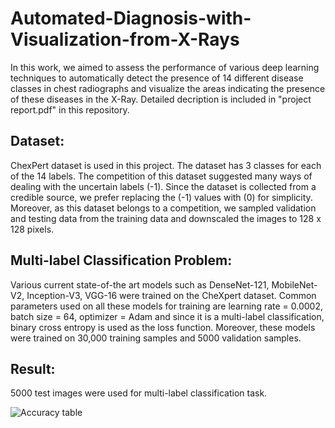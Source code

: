 # Automated-Diagnosis-with-Visualization-from-X-Rays
In this work, we aimed to assess the performance of various deep learning techniques to automatically detect the presence of 14 different disease classes in chest radiographs and visualize the areas indicating the presence of these diseases in the X-Ray. Detailed decription is included in "project report.pdf" in this repository.

<h2>Dataset:</h2>
ChexPert dataset is used in this project. The dataset has 3 classes for each of the 14 labels. The competition of this dataset suggested many ways of dealing with the uncertain labels (-1). Since the dataset is collected from a credible source, we prefer replacing the (-1) values with (0) for simplicity. Moreover, as this dataset belongs to a competition, we sampled validation and testing data from the training data and downscaled the images to 128 x 128 pixels.

<h2>Multi-label Classification Problem:</h2>
Various current state-of-the art models such as DenseNet-121, MobileNet-V2, Inception-V3, VGG-16 were trained on the CheXpert dataset. Common parameters used on all these models for training are learning rate = 0.0002, batch size = 64, optimizer = Adam and since it is a multi-label classification, binary cross entropy is used as the loss function. Moreover, these models were trained on 30,000 training samples and 5000 validation samples.

<h2>Result:</h2>
5000 test images were used for multi-label classification task.

![Accuracy table](https://github.com/santoshd97/Automated-Diagnosis-with-Visualization-from-X-Rays/blob/master/Accuracy.png)
